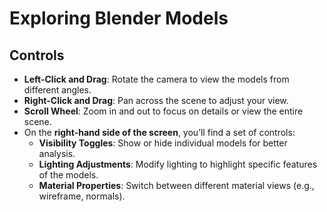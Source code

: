# **Exploring Blender Models**
## **Controls**
  - **Left-Click and Drag**: Rotate the camera to view the models from different angles.
  - **Right-Click and Drag**: Pan across the scene to adjust your view.
  - **Scroll Wheel**: Zoom in and out to focus on details or view the entire scene.
  - On the **right-hand side of the screen**, you’ll find a set of controls:
    - **Visibility Toggles**: Show or hide individual models for better analysis.
    - **Lighting Adjustments**: Modify lighting to highlight specific features of the models.
    - **Material Properties**: Switch between different material views (e.g., wireframe, normals).
